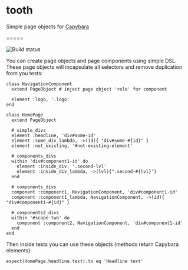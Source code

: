 tooth
=====

Simple page objects for [Capybara](https://github.com/jnicklas/capybara)

=====

![](https://api.travis-ci.org/kliuchnikau/tooth.png "Build status")

You can create page objects and page components using simple DSL.
These page objects will incapsulate all selectors and remove duplication
from you tests:

    class NavigationComponent
      extend PageObject # inject page object 'role' for component

      element :logo, '.logo'
    end

    class HomePage
      extend PageObject

      # simple_divs
      element :headline, 'div#some-id'
      element :some_div_lambda, ->(id){ "div#some-#{id}" }
      element :not_existing, '#not-existing-element'

      # components_divs
      within 'div#component1-id' do
        element :inside_div, '.second-lvl'
        element :inside_div_lambda, ->(lvl){".second-#{lvl}"}
      end

      # components_divs
      component :component1, NavigationComponent, 'div#component1-id'
      component :component1_lambda, NavigationComponent, ->(id){ "div#component1-#{id}" }

      # components2_divs
      within '#scope-two' do
        component :component2, NavigationComponent, 'div#component1-id'
      end
    end

Then inside tests you can use these objects (methods return Capybara
elements):

    expect(HomePage.headline.text).to eq 'Headline text'
